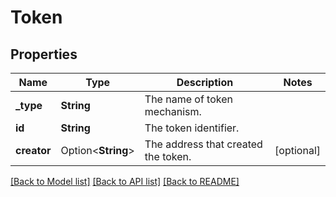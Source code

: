 # Token

## Properties

Name | Type | Description | Notes
------------ | ------------- | ------------- | -------------
**_type** | **String** | The name of token mechanism. | 
**id** | **String** | The token identifier. | 
**creator** | Option<**String**> | The address that created the token. | [optional]

[[Back to Model list]](../README.md#documentation-for-models) [[Back to API list]](../README.md#documentation-for-api-endpoints) [[Back to README]](../README.md)


